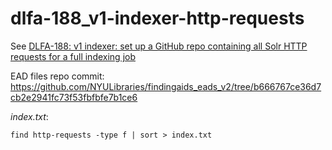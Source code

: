 # dlfa-188_v1-indexer-http-requests

See [DLFA-188: v1 indexer: set up a GitHub repo containing all Solr HTTP requests for a full indexing job](https://jira.nyu.edu/browse/DLFA-188)

EAD files repo commit: https://github.com/NYULibraries/findingaids_eads_v2/tree/b666767ce36d7cb2e2941fc73f53fbfbfe7b1ce6

_index.txt_:


```shell
find http-requests -type f | sort > index.txt
```
